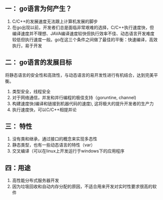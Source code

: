 ## 一： go语言为何产生？

1. C/C++的发展速度无法跟上计算机发展的脚步
2. 在go出现以前，开发者们总是面临非常艰难的选择，C/C++执行速度快，但编译速度并不理想、JAVA编译速度较快但执行效率不佳、动态语言开发难度较低但执行速度一般。go在这三个条件之间做了最佳的平衡：快速编译，高效执行，易于开发

## 二： go语言的发展目标

将静态语言的安全性和高效性，与动态语言的易开发性进行有机结合，达到完美平衡。

1. 类型安全，线程安全
2. 对于网络通信，并发和并行编程的极佳支持（goruntine, channel)
3. 构建速度快(编译和链接到机器代码的速度), 这将极大的提升开发者的生产力
4. 执行速度快，可以C/C++相提并论


## 三： 特性

1. 没有类和继承，通过接口的概念来实现多态性
2. 静态类型，也有一些动态语言的特性（var）
3. 交叉编译（可以在linux上开发运行于windows下的应用程序

## 四：用途

1. 高性能分布式服务器开发
2. 因为垃圾回收和自动内存分配的原因，不适合用来开发对实时性要求很高的软件